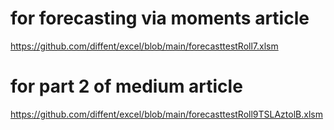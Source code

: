 
# for forecasting via moments article
https://github.com/diffent/excel/blob/main/forecasttestRoll7.xlsm

# for part 2 of medium article
https://github.com/diffent/excel/blob/main/forecasttestRoll9TSLAztolB.xlsm
